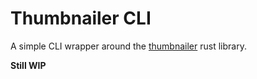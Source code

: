 # Thumbnailer CLI

A simple CLI wrapper around the [thumbnailer](https://github.com/Thumbnailer/thumbnailer) rust library.

**Still WIP**
